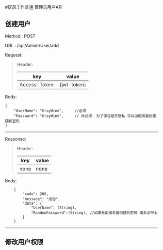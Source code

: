 #灰风工作普通 管理员用户API

## 创建用户

Method : POST

URL : /api/Admin/User/add

Request:

>Header:
>
>| key | value |
>| ---- | ---- |
>| Access-Token: | [jwt-token] |

Body:

```
{
    "UserName": "GrayWind",     //必须
    "Password": "GrayWind",     // 非必须  为了保证组员隐私 可以由服务器创建随机密码  
}
```

- - -

Response:

> Header:
>
> | key | value |
> | ---- | ---- |
> |  none | none |

Body:

```
    {
        "code": 200,
        "message": "成功",
        "data": {
            "UserName": (String),
            "RandomPassword":(String), //如果是由服务器创建的密码 请务必带上
        }
    }
```

- - -

## 修改用户权限


